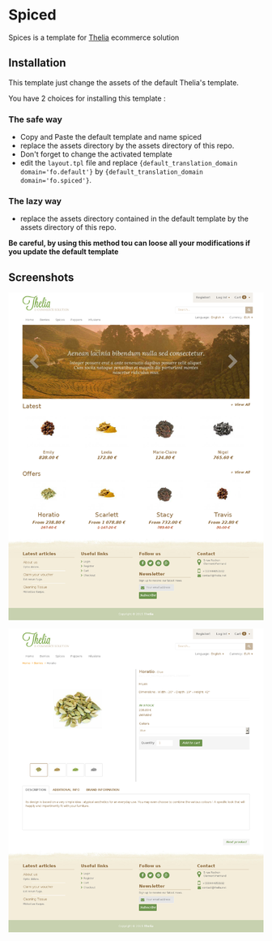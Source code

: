 # Spiced

Spices is a template for [Thelia](http://thelia.net) ecommerce solution

## Installation

This template just change the assets of the default Thelia's template.

You have 2 choices for installing this template :

### The safe way

* Copy and Paste the default template and name spiced
* replace the assets directory by the assets directory of this repo.
* Don't forget to change the activated template
* edit the ```layout.tpl``` file and replace ```{default_translation_domain domain='fo.default'}``` by ```{default_translation_domain domain='fo.spiced'}```.

### The lazy way

* replace the assets directory contained in the default template by the assets directory of this repo.

**Be careful, by using this method tou can loose all your modifications if you update the default template**

## Screenshots

![spices home](assets/screenshots/home.png)

![spices product](assets/screenshots/product.png)
